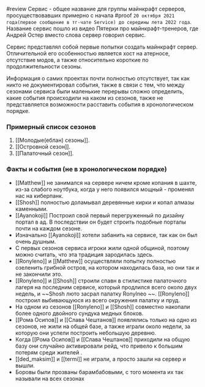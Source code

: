 #review
Сервис - общее название для группы майнкрафт серверов, просуществовавших примерно с начала #proof  `20 октября 2021 года(первое сообщение в тг-чате Service) до середины лета 2022 года`. Название сервис пошло из видео Пятерки про майнкрафт-тренеров, где Андрей Остер вместо слова сервер говорил сервис.

Сервис представлял собой первые попытки создать майнкрафт сервер. Отличительной его особенностью является хост на атерносе, отсутствие модов, а также относительно короткие по продолжительности сезоны.

Информация о самих проектах почти полностью отсутствует, так как никто не документировал события, также в связи с тем, что между сезонами сервиса были маленькие перерывы сложно определить, какие события происходили на каком из сезонов, также не представляется возможности расставить события в хронологическом порядке.

### Примерный список сезонов 
1. [[Молодые(еблан) сезоны]].
2. [[Островной сезон]].
3. [[Палаточный сезон]].

### Факты и события (не в хронологическом порядке)
* [[Matthew]] не занимался на сервере ничем кроме копания в шахте, из-за слабого ноутбука, когда у него появился мощный - променял нас на киберпанк.
* [[Shosh]] полностью доламывал деревянные кирки и копал алмазы каменными.
* [[Ayanokoji]] Построил свой первый перегруженный по дизайну портал в ад. В последствии он будет строить подобные порталы почти на каждом сезоне.
* Изначально [[Ayanokoji]] хотели забанить на сервисе, так как он был очень душным. 
* С первых сезонов сервиса игроки жили одной общиной, поэтому можно считать, что эта традиция зародилась здесь.
* [[Ronyleno]] и [[Matthew]] осуществляли попытку полностью озеленить грибной остров, на котором находилась база, но они так и не закончили это.
* [[Ronyleno]] и [[Shosh]] строили спавн в стилистике палаточного лагеря на последним сервисе, который продлился всего около двух недель, и ~~Shosh люто засрал палатку Ronylneo ~~. [[Ronyleno]] построил выбивающуюся из всего окружения палатку и пруд. 
* На одном из сезонов [[Ronyleno]] и [[Shosh]] совместно накопали более одного двойного сундука медных блоков.
* [[Рома Осипов]] и [[Слава Чештанов]] появлялись только на одно из сезонов, не жили на общей базе, а также играли около недели, за которую они успели построить небольшую деревню.
* Когда [[Рома Осипов]] и [[Слава Чештанов]] приходили на общую базу они случайно активировали рейд, что привело к большим потерям среди жителей .
* [[ded_maksim]] и [[termi]] не играли, а просто зашли на сервер и вышли.
* Боровы были прозваны барамбабовыми, с того момента их так называли на всех сезонах